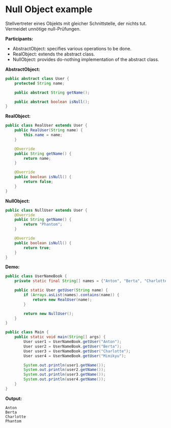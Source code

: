 # Null Object example

Stellvertreter eines Objekts mit gleicher Schnittstelle, der nichts tut. Vermeidet unnötige null-Prüfungen.

**Participants:**

* AbstractObject: specifies various operations to be done.
* RealObject: extends the abstract class.
* NullObject: provides do-nothing implementation of the abstract class.

**AbstractObject:**

  ```java
  public abstract class User {
      protected String name;

      public abstract String getName();

      public abstract boolean isNull();
  }
  ```

**RealObject:**

  ```java
  public class RealUser extends User {
      public RealUser(String name) {
          this.name = name;
      }

      @Override
      public String getName() {
          return name;
      }

      @Override
      public boolean isNull() {
          return false;
      }
  }
  ```

**NullObject:**

  ```java
  public class NullUser extends User {
      @Override
      public String getName() {
          return "Phantom";
      }

      @Override
      public boolean isNull() {
          return true;
      }
  }
  ```

**Demo:**

  ```java
  public class UserNameBook {
      private static final String[] names = {"Anton", "Berta", "Charlotte"};

      public static User getUser(String name) {
          if (Arrays.asList(names).contains(name)) {
              return new RealUser(name);
          }

          return new NullUser();
      }
  }
  ```

  ```java
  public class Main {
      public static void main(String[] args) {
          User user1 = UserNameBook.getUser("Anton");
          User user2 = UserNameBook.getUser("Berta");
          User user3 = UserNameBook.getUser("Charlotte");
          User user4 = UserNameBook.getUser("Mimikyu");

          System.out.println(user1.getName());
          System.out.println(user2.getName());
          System.out.println(user3.getName());
          System.out.println(user4.getName());
      }
  }
  ```

**Output:**

  ```
  Anton
  Berta
  Charlotte
  Phantom
  ```
